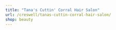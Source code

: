 ```yaml
---
title: "Tana's Cuttin' Corral Hair Salon"
url: /creswell/tanas-cuttin-corral-hair-salon/
shop: beauty
---
```


